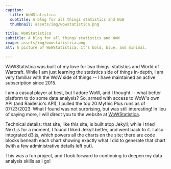 ```yaml
---
caption:
  title: WoWStatistica
  subtitle: A blog for all things statistics and WoW
  thumbnail: assets/img/wowstatistica.png

title: WoWStatistica
subtitle: A blog for all things statistics and WoW
image: assets/img/wowstatistica.png
alt: A picture of WoWStatistica. It's bold, blue, and minimal.

---
```


WoWStatistica was built of my love for two things: statistics and World of Warcraft. While I am just learning the statistics side of things in-depth, I am very familiar with the WoW side of things -- I have maintained an active subscription since 2015.

I am a casual player at best, but I adore WoW, and I thought -- what better platform to do some data analysis? So, armed with access to WoW's own API (and Raider.io's API), I pulled the top 20 Mythic Plus runs as of 07/23/2023. What I found was not surprising, but was still interesting! In lieu of saying more, I will direct you to the website at [WoWStatistica](https://wowstatistica.com).

Technical details: that site, like this site, is built atop Jekyll; while I tried Next.js for a moment, I found I liked Jekyll better, and went back to it. I also integrated d3.js, which powers all the charts on the site; there are code blocks beneath each chart showing exactly what I did to generate that chart (with a few administrative details left out).

This was a fun project, and I look forward to continuing to deepen my data analysis skills as I go!
